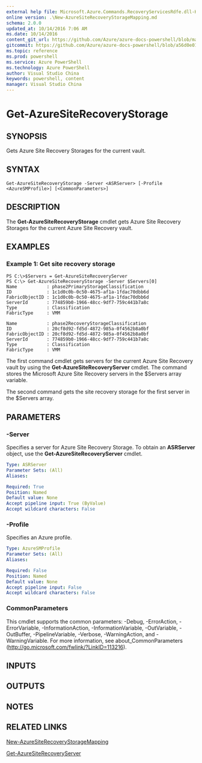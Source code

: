 ```yaml
---
external help file: Microsoft.Azure.Commands.RecoveryServicesRdfe.dll-Help.xml
online version: .\New-AzureSiteRecoveryStorageMapping.md
schema: 2.0.0
updated_at: 10/14/2016 7:06 AM
ms.date: 10/14/2016
content_git_url: https://github.com/Azure/azure-docs-powershell/blob/master/azureps-cmdlets-docs/ServiceManagement/Azure.SiteRecovery/v1.0/CmdletMDs/Get-AzureSiteRecoveryStorage.md
gitcommit: https://github.com/Azure/azure-docs-powershell/blob/a56d0e01e65c2c33aa2af13dd29addc94ead6e88/azureps-cmdlets-docs/ServiceManagement/Azure.SiteRecovery/v1.0/CmdletMDs/Get-AzureSiteRecoveryStorage.md
ms.topic: reference
ms.prod: powershell
ms.service: Azure PowerShell
ms.technology: Azure PowerShell
author: Visual Studio China
keywords: powershell, content
manager: Visual Studio China
---
```


# Get-AzureSiteRecoveryStorage

## SYNOPSIS
Gets Azure Site Recovery Storages for the current vault.

## SYNTAX

```
Get-AzureSiteRecoveryStorage -Server <ASRServer> [-Profile <AzureSMProfile>] [<CommonParameters>]
```

## DESCRIPTION
The **Get-AzureSiteRecoveryStorage** cmdlet gets Azure Site Recovery Storages for the current Azure Site Recovery vault.

## EXAMPLES

### Example 1: Get site recovery storage
```
PS C:\>$Servers = Get-AzureSiteRecoveryServer
PS C:\> Get-AzureSiteRecoveryStorage -Server $Servers[0]
Name           : phase2PrimaryStorageClassification
ID             : 1c1d0c0b-0c50-4675-af1a-1fdac70dbb6d
FabricObjectID : 1c1d0c0b-0c50-4675-af1a-1fdac70dbb6d
ServerId       : 774859b0-1966-48cc-9df7-759c441b7a8c
Type           : Classification
FabricType     : VMM

Name           : phase2RecoveryStorageClassification
ID             : 20cf8d92-fd5d-4872-985a-0f4562b8a0bf
FabricObjectID : 20cf8d92-fd5d-4872-985a-0f4562b8a0bf
ServerId       : 774859b0-1966-48cc-9df7-759c441b7a8c
Type           : Classification
FabricType     : VMM
```

The first command cmdlet gets servers for the current Azure Site Recovery vault by using the **Get-AzureSiteRecoveryServer** cmdlet.
The command stores the Microsoft Azure Site Recovery servers in the $Servers array variable.

The second command gets the site recovery storage for the first server in the $Servers array.

## PARAMETERS

### -Server
Specifies a server for Azure Site Recovery Storage.
To obtain an **ASRServer** object, use the **Get-AzureSiteRecoveryServer** cmdlet.

```yaml
Type: ASRServer
Parameter Sets: (All)
Aliases: 

Required: True
Position: Named
Default value: None
Accept pipeline input: True (ByValue)
Accept wildcard characters: False
```

### -Profile
Specifies an Azure profile.

```yaml
Type: AzureSMProfile
Parameter Sets: (All)
Aliases: 

Required: False
Position: Named
Default value: None
Accept pipeline input: False
Accept wildcard characters: False
```

### CommonParameters
This cmdlet supports the common parameters: -Debug, -ErrorAction, -ErrorVariable, -InformationAction, -InformationVariable, -OutVariable, -OutBuffer, -PipelineVariable, -Verbose, -WarningAction, and -WarningVariable. For more information, see about_CommonParameters (http://go.microsoft.com/fwlink/?LinkID=113216).

## INPUTS

## OUTPUTS

## NOTES

## RELATED LINKS

[New-AzureSiteRecoveryStorageMapping](.\New-AzureSiteRecoveryStorageMapping.md)

[Get-AzureSiteRecoveryServer](.\Get-AzureSiteRecoveryServer.md)

